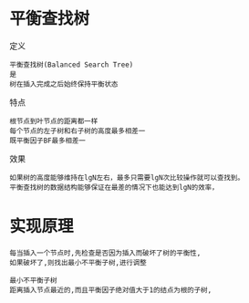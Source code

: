 
# 平衡查找树     

定义

    平衡查找树(Balanced Search Tree)
    是
    树在插入完成之后始终保持平衡状态

特点   
 
    根节点到叶节点的距离都一样
    每个节点的左子树和右子树的高度最多相差一
    既平衡因子BF最多相差一

效果

    如果树的高度能够维持在lgN左右，最多只需要lgN次比较操作就可以查找到。
    平衡查找树的数据结构能够保证在最差的情况下也能达到lgN的效率，


# 实现原理

    每当插入一个节点时,先检查是否因为插入而破坏了树的平衡性,
    如果破坏了,则找出最小不平衡子树,进行调整
    
    最小不平衡子树
    距离插入节点最近的,而且平衡因子绝对值大于1的结点为根的子树,